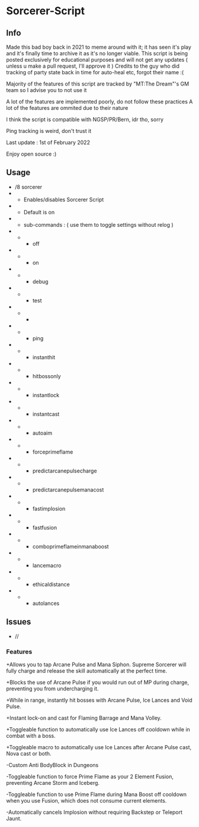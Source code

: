 # Sorcerer-Script

## Info
Made this bad boy back in 2021 to meme around with it; it has seen it's play and it's finally time to archive it as it's no longer viable.
This script is being posted exclusively for educational purposes and will not get any updates ( unless u make a pull request, I'll approve it )
Credits to the guy who did tracking of party state back in time for auto-heal etc, forgot their name :(

Majority of the features of this script are tracked by "MT:The Dream"'s GM team so I advise you to not use it

A lot of the features are implemented poorly, do not follow these practices
A lot of the features are ommited due to their nature

I think the script is compatible with NGSP/PR/Bern, idr tho, sorry

Ping tracking is weird, don't trust it

Last update : 1st of February 2022

Enjoy open source :)

## Usage
- /8 sorcerer
- - Enables/disables Sorcerer Script
- - Default is on
- - sub-commands : ( use them to toggle settings without relog )
- - - off
- - - on
- - - debug
- - - test
- - - <delay>
- - - ping
- - - instanthit
- - - hitbossonly
- - - instantlock
- - - instantcast
- - - autoaim
- - - forceprimeflame
- - - predictarcanepulsecharge
- - - predictarcanepulsemanacost
- - - fastimplosion
- - - fastfusion
- - - comboprimeflameinmanaboost
- - - lancemacro
- - - ethicaldistance
- - - autolances

## Issues

- //


### Features

+Allows you to tap  Arcane Pulse and  Mana Siphon. Supreme Sorcerer will fully charge and release the skill automatically at the perfect time.

+Blocks the use of  Arcane Pulse if you would run out of MP during charge, preventing you from undercharging it.

+While in range, instantly hit bosses with  Arcane Pulse,  Ice Lances and  Void Pulse.

+Instant lock-on and cast for  Flaming Barrage and  Mana Volley.

+Toggleable function to automatically use  Ice Lances off cooldown while in combat with a boss.

+Toggleable macro to automatically use  Ice Lances after  Arcane Pulse cast,  Nova cast or both.

-Custom Anti BodyBlock in Dungeons

-Toggleable function to force  Prime Flame as your 2 Element Fusion, preventing  Arcane Storm and  Iceberg.

-Toggleable function to use  Prime Flame during  Mana Boost off cooldown when you use  Fusion, which does not consume current elements.

-Automatically cancels  Implosion without requiring  Backstep or  Teleport Jaunt.
